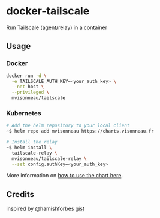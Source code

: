 # docker-tailscale

Run Tailscale (agent/relay) in a container

## Usage

### Docker

```bash
docker run -d \
  -e TAILSCALE_AUTH_KEY=<your_auth_key> \
  --net host \
  --privileged \
  mvisonneau/tailscale
```

### Kubernetes

```bash
# Add the helm repository to your local client
~$ helm repo add mvisonneau https://charts.visonneau.fr

# Install the relay
~$ helm install \
  tailscale-relay \
  mvisonneau/tailscale-relay \
  --set config.authKey=<your_auth_key>
```

More information on [how to use the chart here](https://github.com/mvisonneau/helm-charts/blob/main/charts/tailscale-relay).

## Credits

inspired by @hamishforbes [gist](https://gist.github.com/hamishforbes/2ac7ae9d7ea47cad4e3a813c9b45c10f)
